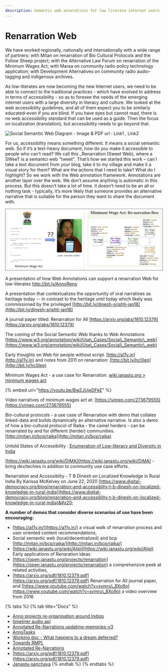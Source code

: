 ```yaml
---
description: Semantic web annotations for low literate internet users
---
```


# Renarration Web

We have worked regionally, nationally and internationally with a wide range of partners: with Mitan on renarration of Bio Cultural Protocols and the Follow Sheep project; with the Alternative Law Forum on renarration of the Minimum Wages Act; with Maraa on community radio policy technology application; with Development Alternatives on community radio audio-tagging and indigenous archives.

As low-literates are now becoming the new Internet users, we need to be able to connect to the traditional practices - which have evolved to address in terms of accessibility - so as to foresee the needs of the emerging internet users with a large diversity in literacy and culture. We looked at the web accessibility guidelines, and all of them expect you to be similarly educated–even if you are blind. If you have eyes but cannot read, there is no web accessibility standard that can be used as a guide. Then the focus on localization (translation), but accessibility needs to go beyond that.

![Social Semantic Web Diagram - Image & PDF url : Link1 , Link2](<../../.gitbook/assets/social semantic web.jpg>)



For us, accessibility means something different. It means a social semantic web. So if it’s a text-heavy document, how do you make it accessible to people who can’t read? We call this \_Renarration (Sweet Web), where a SWeeT is a semantci web "tweet". That’s how we started this work – can I take a text document from your blog, take it to my village and make it a visual story for them? What are the actions that I need to take? What do I highlight? So we work with the Web annotation framework. Annotations are another layer over the web. We don’t assume anything is automatic in this process. But this doesn’t take a lot of time. it doesn’t need to be an all or nothing task - typically, it’s more likely that someone provides an alternative narrative that is suitable for the person they want to share the document with.

![](../../.gitbook/assets/re-narration.jpg)

A presentation of how Web Annotations can support a renarration Web for low-literates [http://bit.ly/AnnoReno ](http://bit.ly/AnnoReno)

A presentation that contextualizes the opportunity of oral narratives as heritage today -- in contrast to the heritage until today which likely was commissioned by the privileged [http://bit.ly/dinesh-srishti-jan18](http://bit.ly/dinesh-srishti-jan18)

A journal paper titled: Renarration for All [https://arxiv.org/abs/1810.12379](https://arxiv.org/abs/1810.12379)

The coming of the Social Semantic Web thanks to Web Annotations [https://www.w3.org/annotation/wiki/Use\_Cases/Social\_Semantic\_web](https://www.w3.org/annotation/wiki/Use\_Cases/Social\_Semantic\_web)

Early thoughts on Web for people without script. [http://a11y.in](http://a11y.in) and notes from 2011 on renarration: [http://bit.ly/hc0Iep](http://bit.ly/hc0Iep)

Minimum Wages Act - a use case for Renarration. [wiki.janastu.org > minimum wages act](http://wiki.janastu.org/wiki/Category:Alipi)&#x20;

{% embed url="https://youtu.be/BwZJUjeDFkE" %}

Video narratives of minimum wages act at: [https://vimeo.com/273679555](https://vimeo.com/273679555)

Bio-cultural protocols - a use case of Renarration with demo that collates linked-data and builds dynamically an alternative narrative. Is also a demo of how a bio-cultural protocol of Raika - the camel herders - can be renarrated by and for different (herder) communities. [http://mitan.in/bcp/raika](http://mitan.in/bcp/raika)

Untold States of Accessibility : [Enumeration of Low-literacy and Diversity in India](https://hackmd.io/QPubwniMTk6brmgSAIT3-g)

[https://wiki.janastu.org/wiki/DiMA](https://wiki.janastu.org/wiki/DiMA) - bring dev/techies in addition to community use case efforts.

Renarration and Accessiblity - T B Dinesh on Localized Knowledge in Rural India By Karissa McKelvey on June 22, 2020 [https://www.digital-democracy.org/blog/renarration-and-accessiblity-t-b-dinesh-on-localized-knowledge-in-rural-india](https://www.digital-democracy.org/blog/renarration-and-accessiblity-t-b-dinesh-on-localized-knowledge-in-rural-india)&#x20;

**A number of demos that consider diverse scenarios of use have been encouraging:**

* [https://a11y.in/](https://a11y.in/) a visual walk of renarration process and user oriented content recommendations,
* Social semantic web (local/decentralized) and bcp [http://mitan.in/bcp/raika/](http://mitan.in/bcp/raika/)
* [https://wiki.janastu.org/wiki/Alipi](https://wiki.janastu.org/wiki/Alipi) Early applications of Renaration ideas
* [https://open.janastu.org/projects/renarration](https://open.janastu.org/projects/renarration) a comprehensive peek at related activities,
* [https://arxiv.org/pdf/1810.12379.pdf](https://arxiv.org/pdf/1810.12379.pdf) Renarration for All journal paper, and [https://www.youtube.com/watch?v=svmru\_8Xo9o](https://www.youtube.com/watch?v=svmru\_8Xo9o) a video overview from 2016

{% tabs %}
{% tab title="Docs" %}
* [Anno projects re-organisation around Indigo](https://hackmd.io/ShJjpCloR1KUwoGRxD6DXw)
* [timeliner audio api](https://hackmd.io/WxVLAG1sQxS9YSNZ4-fs\_g?view)
* [Annotated Re-Narrations updating-memories-v3](https://docs.google.com/presentation/d/1XAVLkGar0GCkzyUuiHOZCFIeksoTv5sbYBV7FiepzUg/edit#slide=id.p3)
* [AnnoTasks](https://docs.google.com/document/d/1jVaVx4rphUnTnFuERDscTLO6\_rFbv78tBbaXzP8Yx0Y/edit#heading=h.6x9uhwxy5986)
* [Working doc - What happens to a dream deferred?](https://hackmd.io/ZuH7TdeOTyePp7q9KDPsJA)
* [Towards RMPL](https://hackmd.io/0UKUZwGEQGCDW0IU4-oflw)
* [Annotated Re-Narrations](https://docs.google.com/presentation/d/1XAVLkGar0GCkzyUuiHOZCFIeksoTv5sbYBV7FiepzUg/edit?usp=sharing)
* [https://arxiv.org/pdf/1810.12379.pdf](https://arxiv.org/pdf/1810.12379.pdf)
* [Janastu-sanchaya](http://janastu-sanchaya.blogspot.com/)
{% endtab %}
{% endtabs %}

